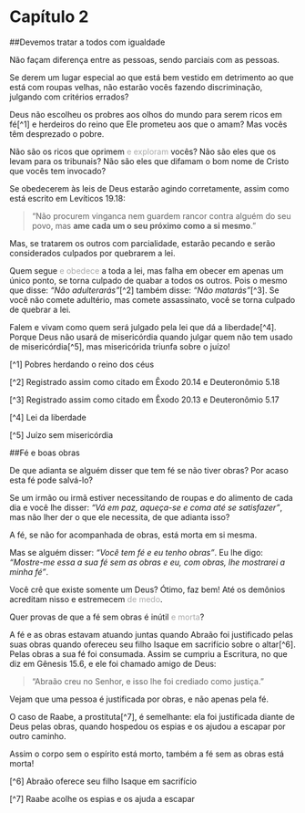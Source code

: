 # Capítulo 2

##Devemos tratar a todos com igualdade

Não façam diferença entre as pessoas, sendo parciais com as pessoas.

Se derem um lugar especial ao que está bem vestido em detrimento ao que está com roupas velhas, não estarão vocês fazendo discriminação, julgando com critérios errados?

Deus não escolheu os probres aos olhos do mundo para serem ricos em fé[^1] e herdeiros do reino que Ele prometeu aos que o amam? Mas vocês têm desprezado o pobre.

Não são os ricos que oprimem <font color="darkgray">e exploram</font> vocês? Não são eles que os levam para os tribunais? Não são eles que difamam o bom nome de Cristo que vocês tem invocado?

Se obedecerem às leis de Deus estarão agindo corretamente, assim como está escrito em Levíticos 19.18:

> “Não procurem vinganca nem guardem rancor contra alguém do seu povo, mas **ame cada um o seu próximo como a si mesmo**.”

Mas, se tratarem os outros com parcialidade, estarão pecando e serão considerados culpados por quebrarem a lei.

Quem segue <font color="darkgray">e obedece</font> a toda a lei, mas falha em obecer em apenas um único ponto, se torna culpado de quabar a todos os outros. Pois o mesmo que disse: <cite>“Não adulterarás”</cite>[^2] também disse: <cite>“Não matarás”</cite>[^3]. Se você não comete adultério, mas comete assassinato, você se torna culpado de quebrar a lei.

Falem e vivam como quem será julgado pela lei que dá a liberdade[^4]. Porque Deus não usará de misericórdia  quando julgar quem não tem usado de misericórdia[^5], mas misericórida triunfa sobre o juízo!

[^1] Pobres herdando o reino dos céus

[^2] Registrado assim como citado em Êxodo 20.14 e Deuteronômio 5.18

[^3] Registrado assim como citado em Êxodo 20.13 e Deuteronômio 5.17

[^4] Lei da liberdade

[^5] Juízo sem misericórdia

##Fé e boas obras

De que adianta se alguém disser que tem fé se não tiver obras? Por acaso esta fé pode salvá-lo?

Se um irmão ou irmã estiver necessitando de roupas e do alimento de cada dia e você lhe disser: *“Vá em paz, aqueça-se e coma até se satisfazer”*, mas não lher der o que ele necessita, de que adianta isso?

A fé, se não for acompanhada de obras, está morta em si mesma.

Mas se alguém disser: *“Você tem fé e eu tenho obras”*. Eu lhe digo: *“Mostre-me essa a sua fé sem as obras e eu, com obras, lhe mostrarei a minha fé”*.

Você crê que existe somente um Deus? Ótimo, faz bem! Até os demônios acreditam nisso e estremecem <font color="darkgray">de medo</font>.

Quer provas de que a fé sem obras é inútil <font color="darkgray"> e morta</font>?

A fé e as obras estavam atuando juntas quando Abraão foi justificado pelas suas obras quando ofereceu seu filho Isaque em sacrifício sobre o altar[^6]. Pelas obras a sua fé foi consumada. Assim se cumpriu a Escritura, no que diz em Gênesis 15.6, e ele foi chamado amigo de Deus:

> “Abraão creu no Senhor, e isso lhe foi crediado como justiça.”

Vejam que uma pessoa é justificada por obras, e não apenas pela fé.

O caso de Raabe, a prostituta[^7], é semelhante: ela foi justificada diante de Deus pelas obras, quando hospedou os espias e os ajudou a escapar por outro caminho.

Assim o corpo sem o espírito está morto, também a fé sem as obras está morta!

[^6] Abraão oferece seu filho Isaque em sacrifício

[^7] Raabe acolhe os espias e os ajuda a escapar
